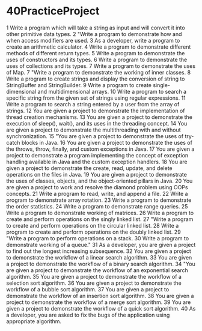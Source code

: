 # 40PracticeProject

1	Write a program which will take a string as input and will convert it into other primitive data types.
2	"Write a program to demonstrate how and when access modifiers are used.
3	As a developer, write a program to create an arithmetic calculator.
4	Write a program to demonstrate different methods of different return types.
5	Write a program to demonstrate the uses of constructors and its types.
6	Write a program to demonstrate the uses of collections and its types.
7	Write a program to demonstrate the uses of Map.
7	"Write a program to demonstrate the working of inner classes.
8	Write a program to create strings and display the conversion of string to StringBuffer and StringBuilder.
9	Write a program to create single-dimensional and multidimensional arrays.
10	Write a program to search a specific string from the given set of strings using regular expressions.
11	Write a program to search a string entered by a user from the array of strings.
12	You are given a project to demonstrate the implementation of thread creation mechanisms.
13	You are given a project to demonstrate the execution of sleep(), wait(), and its uses in the threading concept.
14	You are given a project to demonstrate the multithreading with and without synchronization.
15	"You are given a project to demonstrate the uses of try-catch blocks in Java.
16	You are given a project to demonstrate the uses of the throws, throw, finally, and custom exceptions in Java.
17	You are given a project to demonstrate a program implementing the concept of exception handling available in Java and the custom exception handlers.
18	You are given a project to demonstrate the create, read, update, and delete operations on the files in Java.
19	You are given a project to demonstrate the uses of classes, objects, and the object-oriented pillars in Java.
20	You are given a project to work and resolve the diamond problem using OOPs concepts.
21	Write a program to read, write, and append a file.
22	Write a program to demonstrate array rotation.
23	Write a program to demonstrate the order statistics.
24	Write a program to demonstrate range queries.
25	Write a program to demonstrate working of matrices.
26	Write a program to create and perform operations on the singly linked list.
27	"Write a program to create and perform operations on the circular linked list.
28	Write a program to create and perform operations on the doubly linked list.
29	"Write a program to perform operations on a stack.
30	Write a program to demonstrate working of a queue."
31	As a developer, you are given a project to find out the longest increasing subsequence.
32	You are given a project to demonstrate the workflow of a linear search algorithm.
33	You are given a project to demonstrate the workflow of a binary search algorithm.
34	"You are given a project to demonstrate the workflow of an exponential search algorithm.
35	You are given a project to demonstrate the workflow of a selection sort algorithm.
36	You are given a project to demonstrate the workflow of a bubble sort algorithm.
37 You are given a project to demonstrate the workflow of an insertion sort algorithm.
38	You are given a project to demonstrate the workflow of a merge sort algorithm.
39	You are given a project to demonstrate the workflow of a quick sort algorithm.
40	As a developer, you are asked to fix the bugs of the application using appropriate algorithm.
